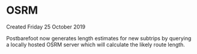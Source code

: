 # OSRM
Created Friday 25 October 2019

Postbarefoot now generates length estimates for new subtrips by querying a locally hosted OSRM server which will calculate the likely route length.

